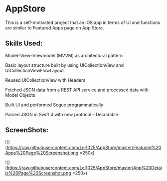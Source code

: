 # AppStore

This is a self-motivated project that an iOS app in terms of UI and functions are similar to Featured Apps page on App Store.

## Skills Used:

Model–View–Viewmodel (MVVM) as architectural pattern

Basic layout structure built by using UICollectionView and UICollectionViewFlowLayout

Reused UICollectionView with Headers

Fetched JSON data from a REST API service and processed data with Model Objects

Built UI and performed Segue programmatically

Parsed JSON in Swift 4 with new protocol – Decodable

## ScreenShots:

![](https://raw.githubusercontent.com/Lei1025/AppStore/master/Featured%20Apps%20Page%20Screenshot.png =250x)

![](https://raw.githubusercontent.com/Lei1025/AppStore/master/App%20Details%20Page%20Screenshot.png =250x)
